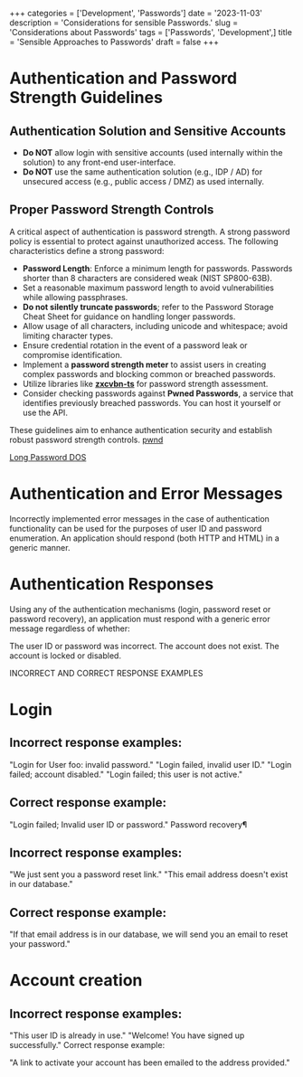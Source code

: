 +++
categories = ['Development', 'Passwords']
date = '2023-11-03'
description = 'Considerations for sensible Passwords.'
slug = 'Considerations about Passwords'
tags = ['Passwords', 'Development',]
title = 'Sensible Approaches to Passwords'
draft = false
+++

# Authentication and Password Strength Guidelines

## Authentication Solution and Sensitive Accounts

- **Do NOT** allow login with sensitive accounts (used internally within the solution) to any front-end user-interface.
- **Do NOT** use the same authentication solution (e.g., IDP / AD) for unsecured access (e.g., public access / DMZ) as used internally.

## Proper Password Strength Controls

A critical aspect of authentication is password strength. A strong password policy is essential to protect against unauthorized access. The following characteristics define a strong password:

- **Password Length**: Enforce a minimum length for passwords. Passwords shorter than 8 characters are considered weak (NIST SP800-63B).
- Set a reasonable maximum password length to avoid vulnerabilities while allowing passphrases.
- **Do not silently truncate passwords**; refer to the Password Storage Cheat Sheet for guidance on handling longer passwords.
- Allow usage of all characters, including unicode and whitespace; avoid limiting character types.
- Ensure credential rotation in the event of a password leak or compromise identification.
- Implement a **password strength meter** to assist users in creating complex passwords and blocking common or breached passwords.
- Utilize libraries like [**zxcvbn-ts**](https://github.com/zxcvbn-ts/zxcvbn) for password strength assessment.
- Consider checking passwords against **Pwned Passwords**, a service that identifies previously breached passwords. You can host it yourself or use the API.

These guidelines aim to enhance authentication security and establish robust password strength controls.
[pwnd](https://haveibeenpwned.com/Passwords)

[Long Password DOS](https://www.acunetix.com/vulnerabilities/web/long-password-denial-of-service/)


# Authentication and Error Messages

Incorrectly implemented error messages in the case of authentication functionality can be used for the purposes of user ID and password enumeration. An application should respond (both HTTP and HTML) in a generic manner.

# Authentication Responses

Using any of the authentication mechanisms (login, password reset or password recovery), an application must respond with a generic error message regardless of whether:

The user ID or password was incorrect.
The account does not exist.
The account is locked or disabled.

INCORRECT AND CORRECT RESPONSE EXAMPLES

# Login

## Incorrect response examples:

"Login for User foo: invalid password."
"Login failed, invalid user ID."
"Login failed; account disabled."
"Login failed; this user is not active."

## Correct response example:

"Login failed; Invalid user ID or password."
Password recovery¶

## Incorrect response examples:

"We just sent you a password reset link."
"This email address doesn't exist in our database."

## Correct response example:

"If that email address is in our database, we will send you an email to reset your password."

# Account creation

## Incorrect response examples:

"This user ID is already in use."
"Welcome! You have signed up successfully."
Correct response example:

"A link to activate your account has been emailed to the address provided."

